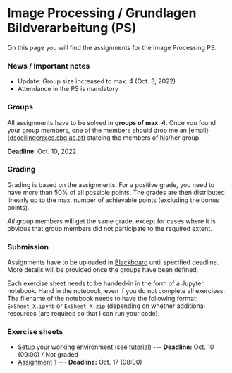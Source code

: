 # Image Processing / Grundlagen Bildverarbeitung (PS)



On this page you will find the assignments for the Image Processing PS.



### News / Important notes

- Update: Group size increased to max. 4 (Oct. 3, 2022)
- Attendance in the PS is mandatory



### Groups

All assignments have to be solved in **groups of max. 4**. Once you found your group members, one of the members should drop me an [email}(dsoellinger@cs.sbg.ac.at) stateing the members of his/her group.

**Deadline**: Oct. 10, 2022



### Grading

Grading is based on the assignments. For a positive grade, you need to have more than 50% of all possible points. The grades are then distributed linearly up to the max. number of achievable points (excluding the bonus points).

*All* group members will get the same grade, except for cases where it is obvious that group members did not participate to the required extent.



### Submission

Assignments have to be uploaded in [Blackboard](https://elearn.sbg.ac.at/ultra) until specified deadline. More details will be provided once the groups have been defined.

Each exercise sheet needs to be handed-in in the form of a Jupyter notebook. Hand in the notebook, even if you do not complete all exercises.
The filename of the notebook needs to have the following format: `ExSheet_X.ipynb` or `ExSheet_X.zip` (depending on whether additional resources (are required so that I can run your code).



### Exercise sheets

- Setup your working environment (see [tutorial](install_instructions.md)) --- **Deadline:** Oct. 10 (09:00)  / Not graded
- [Assignment 1](Assignment_1/Exercise_Sheet_1.md) --- **Deadline:** Oct. 17 (08:00)
